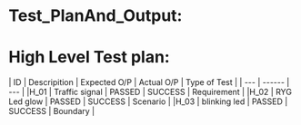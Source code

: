 # Test_PlanAnd_Output:
# High Level Test plan:

| ID | Descripition | Expected O/P | Actual O/P | Type of Test |
| --- | ------ | --- |
|H_01 | Traffic signal | PASSED | SUCCESS | Requirement |
|H_02 | RYG Led glow | PASSED | SUCCESS | Scenario |
|H_03 | blinking led | PASSED | SUCCESS | Boundary |
